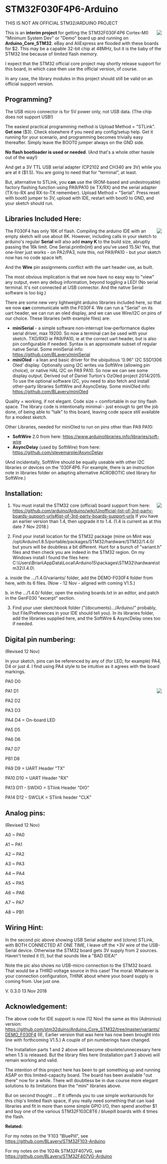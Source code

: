# STM32F030F4P6-Arduino

THIS IS NOT AN OFFICIAL STM32/ARDUINO PROJECT

<img align="right" src="STM32F030-Dev-Brd.jpg">This is an __interim project__ 
for getting the STM32F030F4P6 Cortex-M0 "Minimum System Dev" or "Demo" board 
up and running on __Arduino_Core_STM32__.  eBay and AliExpress are flooded with these boards for $2.  This may be a capable 32-bit chip at 48MHz, but it is the baby of the STM32 line because of limited flash memory.

I expect that the STM32 official core project may shortly release 
support for this board, in which case then use the official version, of course.  

In any case, the library modules in this project should still be valid on an official support version.

## Programming?

The USB micro connector is for 5V power only, not USB data. (The chip does not support USB!)

The easiest practical programming method is Upload Method = "STLink".
**Get one** ($3). Check elsewhere if you need any config/setup help. 
Get it running for your scenario, and programming becomes trivially easy thereafter. Simply leave the BOOT0 jumper always on the GND side.

__No flash bootloader is used or needed__. (And that's a whole other hassle out of the way!)

And get a 3V TTL USB serial adapter (CP2102 and CH340 are 3V) while you are at it ($1.5). You are going to need that for "terminal", at least.

But, alternative to STLink, you __can__ use the (ROM-based and undestroyable) factory flashing function using PA9/PA10 (ie TX/RX) and the serial adapter (TX-to-RX and RX-to-TX remember). Upload Method = "Serial". Press reset with boot0 jumper to 3V, upload with IDE, restart with boot0 to GND, and your sketch should run.

## Libraries Included Here:

<img align="right" src="P1070122.JPG">The F030F4 has only 16K of flash. Compiling the arduino IDE with an empty sketch will use about 8K. 
However, including calls in your sketch to arduino's regular __Serial__ will also add __many K__ to the build size, abruptly passing the 16k limit. One Serial.println(int) and you've used 15.5k! Yes, that one-liner just works - on PA2/PA3, note this, not PA9/PA10 - but your sketch now has no code space left.

And the __Wire__ pin assignments conflict with the uart header use, as built.

The most obvious implication is that we now have no easy way to "view" any output, even any debug information,
beyond toggling a LED!  (No serial terminal. It's not connected at USB connector. 
And the native Serial software is too big.)

There are some new very lightweight arduino libraries included here, so that we now **can** communicate 
with the F030F4. We can run a "Serial" on its uart header, we can run an oled display, and we can use Wire/I2C on pins of our choice. These libraries (with example files) are:

 - __miniSerial__ - a simple software non-interrupt low-performance duplex serial driver, max 19200. 
      So now a terminal can be used with your sketch. TXD/RXD ie PA9/PA10, ie at the correct uart header, 
      but is also pin configurable if needed.
      Syntax is an approximate subset of regular native Serial. 
      Some miniSerial info:  https://github.com/BLavery/miniSerial
 - __miniOled__ - a lean and basic driver for the ubiquitous '0.96" I2C SSD1306 Oled' display. 
      Optionally using I2C writes via SoftWire (allowing pin choice), or native HAL I2C on PA9 PA10.
      So now we can see some display output. 
      Derived out of Daniel Turton's OzOled project 2014/2015. 
      To use the optional software I2C, you need to also fetch and install other-party libraries SoftWire and AsyncDelay. 
      Some miniOled info: https://github.com/BLavery/miniOled

Quality = working, if not elegant. 
Code size = comfortable in our tiny flash space.
The library code is intentionally minimal - just enough to get the job done, of being able to "talk"
to this board, leaving code space still available for a modest sketch. 

Other Libraries, needed for miniOled to run on pins other than PA9 PA10:
 - __SoftWire__ 2.0 from here: https://www.arduinolibraries.info/libraries/soft-wire
 - __AsyncDelay__ (used by SoftWire) from here: https://github.com/stevemarple/AsyncDelay

(And incidentally, SoftWire should be equally useable with other I2C libraries or devices on the '030F4P6.
For example, there is an instruction note in libraries folder on adapting alternative ACROBOTIC oled library for SoftWire.)

## Installation:
<img align="right" src="P1070121.JPG">

1. You must install the STM32 core (official) board support from here:
   https://github.com/arduino/Arduino/wiki/Unofficial-list-of-3rd-party-boards-support-urls#list-of-3rd-party-boards-support-urls
   If you have an earlier version than 1.4, then upgrade it to 1.4.  (1.4 is current as at this date 7 Nov 2018.)

2. Find your install location for the STM32 package (mine on Mint was /opt/Arduino1.8.5/portable/packages/STM32/hardware/STM32/1.4.0/
but yours will be doubtless a bit different. Hunt for a bunch of "variant.h" files and then check
you are indeed in the STM32 region. On my Windows install I found the files here:  C:\Users\Brian\AppData\Local\Arduino15\packages\STM32\hardware\stm32\1.4.0\

a. inside the .../1.4.0/variants/ folder, add the DEMO-F030F4 folder from here, with its 6 files. (Now - 12 Nov - aligned with coming V1.5.)

b. in the .../1.4.0/ folder, open the existing boards.txt in an editor, and patch in the GenF030 "excerpt" section.

3. Find your user sketchbook folder ("(documents).../Arduino/" probably, but File/Preferences in your IDE should tell you).
In its libraries folder, add the libraries supplied here, and the SoftWire & AsyncDelay ones too if needed.


## Digital pin numbering: 

(Revised 12 Nov)

In your sketch, pins can be referenced by any of (for LED, for example) PA4,  D4  or just 4. I find using PA4 style to be intuitive as it agrees with the board markings.

  PA0  D0 
  
  PA1  D1 <img align="right" src="ss66.jpg">
  
  PA2  D2  
  
  PA3  D3  
  
  PA4  D4  = On-board LED
  
  PA5  D5  
  
  PA6  D6  
  
  PA7  D7  
  
  PB1  D8  
  
  PA9  D9  = UART Header "TX" 
  
  PA10 D10 = UART Header "RX" 
  
  PA13 D11 - SWDIO  = STlink Header "DIO"
  
  PA14 D12 - SWCLK  = STlink header "CLK"
  

## Analog pins: 

(Revised 12 Nov)

A0	~ PA0

A1	~ PA1

A2	~ PA2

A3	~ PA3

A4	~ PA4

A5	~ PA5

A6	~ PA6

A7	~ PA7

A8	~ PB1

	
## Wiring Hint:

In the second pic above showing USB Serial adapter and (clone) STLink, with BOTH CONNECTED AT ONE TIME, I leave off the +3V wire of the USB-Serial device. Otherwise the STM32 board gets 3V supply from 2 sources. Haven't tested it (!), but that sounds like a "BAD IDEA!"

Note the pic also shows no USB-micro connection to the STM32 board. That would be a THIRD voltage source in this case!   The moral: Whatever is your connection configuration, THINK about where your board supply is coming from. Use just one.

V. 0.3.0 13 Nov 2018

## Acknowledgement:

The above code for IDE support is now (12 Nov) the same as this (Adminius) version: 
    https://github.com/stm32duino/Arduino_Core_STM32/tree/master/variants/DEMO_F030F4 
(IE, Earlier version that was here has now been brought into line with forthcoming V1.5.) A couple of pin numberings have changed. 
    
The Installation parts 1 and 2 above will become obsolete/unnecessary here when 1.5 is released.
But the library files here (Installation part 3 above) will remain working and valid. 

The intention of this project here has been to get something up and running ASAP on this limited-capacity board. The board has been available "out there" now for a while. There will doubtless be in due course more elegant solutions to its limitations than the "mini" libraries above.  

But on second thought ... If it offends you to use simple workarounds for this chip's limited flash space, if you really need something that can load libraries and fit in more than some simple GPIO I/O, then spend another $1 and buy one of the various STM32F103C8T6 / bluepill boards with 4 times the flash.

__Related:__

For my notes on the 'F103 "BluePill", see https://github.com/BLavery/STM32F103-Arduino

For my notes on the 1024k STM32F407VG, see https://github.com/BLavery/STM32F407VG-Arduino
